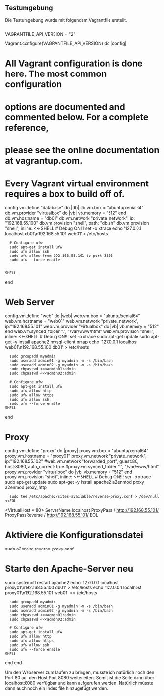 ## Testumgebung

Die Testumgebung wurde mit folgendem Vagrantfile erstellt. 

``` 

```
VAGRANTFILE_API_VERSION = "2"

Vagrant.configure(VAGRANTFILE_API_VERSION) do |config|
  # All Vagrant configuration is done here. The most common configuration
  # options are documented and commented below. For a complete reference,
  # please see the online documentation at vagrantup.com.

  # Every Vagrant virtual environment requires a box to build off of.
  config.vm.define "database" do |db|
    db.vm.box = "ubuntu/xenial64"
    db.vm.provider "virtualbox" do |vb|
      vb.memory = "512"
    end
    db.vm.hostname = "db01"
    db.vm.network "private_network", ip: "192.168.55.100"
    db.vm.provision "shell", path: "db.sh"
    db.vm.provision "shell", inline: <<-SHELL
      # Debug ON!!!
      set -o xtrace
      echo '127.0.0.1 localhost db01\n192.168.55.101 web01' > /etc/hosts

      # Configure ufw
      sudo apt-get install ufw
      sudo ufw allow ssh
      sudo ufw allow from 192.168.55.101 to port 3306
      sudo ufw --force enable


    SHELL
  end

  # Web Server
  config.vm.define "web" do |web|
    web.vm.box = "ubuntu/xenial64"
    web.vm.hostname = "web01"
    web.vm.network "private_network", ip:"192.168.55.101"
    web.vm.provider "virtualbox" do |vb|
      vb.memory = "512"
    end
    web.vm.synced_folder ".", "/var/www/html"
    web.vm.provision "shell", inline: <<-SHELL
      # Debug ON!!!
      set -o xtrace
      sudo apt-get update
      sudo apt-get -y install apache2 mysql-client nmap
      echo '127.0.0.1 localhost web01\n192.168.55.100 db01' > /etc/hosts

      sudo groupadd myadmin
      sudo useradd admin01 -g myadmin -m -s /bin/bash
      sudo useradd admin02 -g myadmin -m -s /bin/bash
      sudo chpasswd <<<admin01:admin
      sudo chpasswd <<<admin02:admin

      # Configure ufw
      sudo apt-get install ufw
      sudo ufw allow http
      sudo ufw allow https
      sudo ufw allow ssh
      sudo ufw --force enable
    SHELL
  end

  # Proxy
  config.vm.define "proxy" do |proxy|
    proxy.vm.box = "ubuntu/xenial64"
    proxy.vm.hostname = "proxy01"
    proxy.vm.network "private_network", ip:"192.168.55.102"
    #web.vm.network "forwarded_port", guest:80, host:8080, auto_correct: true
    #proxy.vm.synced_folder ".", "/var/www/html"
    proxy.vm.provider "virtualbox" do |vb|
      vb.memory = "512"
    end
    proxy.vm.provision "shell", inline: <<-SHELL
      # Debug ON!!!
      set -o xtrace
      sudo apt-get update
      sudo apt-get -y install apache2
      a2enmod proxy
      a2enmod proxy_http
      
      sudo tee /etc/apache2/sites-available/reverse-proxy.conf > /dev/null <<EOL
<VirtualHost *:80>
        ServerName localhost
        ProxyPass / http://192.168.55.101/
        ProxyPassReverse / http://192.168.55.101/
</VirtualHost>
EOL

# Aktiviere die Konfigurationsdatei
sudo a2ensite reverse-proxy.conf

# Starte den Apache-Server neu
sudo systemctl restart apache2
      echo '127.0.0.1 localhost proxy01\n192.168.55.100 db01' > /etc/hosts
      echo '127.0.0.1 localhost proxy01\n192.168.55.101 web01' >> /etc/hosts

      sudo groupadd myadmin
      sudo useradd admin01 -g myadmin -m -s /bin/bash
      sudo useradd admin02 -g myadmin -m -s /bin/bash
      sudo chpasswd <<<admin01:admin
      sudo chpasswd <<<admin02:admin

      # Configure ufw
      sudo apt-get install ufw
      sudo ufw allow http
      sudo ufw allow https
      sudo ufw allow ssh
      sudo ufw --force enable
    SHELL
  end
end


Um den Webserver zum laufen zu bringen, musste ich natürlich noch den Port 80 auf den Host Port 8080 weiterleiten. Somit ist die Seite dann über localhost:8080 verfügbar und kann aufgerufen werden. Natürlich müsste dann auch noch ein Index file hinzugefügt werden. 